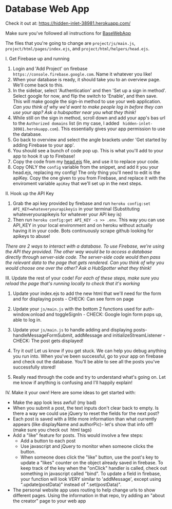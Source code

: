 # Database Web App

Check it out at: https://hidden-inlet-38981.herokuapp.com/

Make sure you've followed all instructions for [BaseWebApp](https://github.com/zsobin/BaseWebApp)

The files that you're going to change are `project/js/main.js`, `project/html/pages/index.ejs`, and `project/html/helpers/head.ejs`.

I. Get Firebase up and running
  1) Login and 'Add Project' on firebase `https://console.firebase.google.com`. Name it whatever you like!
  2) When your database is ready, it should take you to an overview page. We'll come back to this.
  3) In the sidebar, select 'Authentication' and then 'Set up a sign in method'. Select google for now, and flip the switch to 'Enable', and then save. This will make google the sign-in method to use your web application. _Can you think of why we'd want to make people log in before they can use your app? Ask a hubspotter near you what they think!_
  3) While still on the sign in method, scroll down and add your app's bas url to the `Authorized domains` list (in my case, I added ` hidden-inlet-38981.herokuapp.com`). This essentially gives your app permission to use the database. 
  4) Go back to overview and select the angle brackets under 'Get started by adding Firebase to your app'.
  5) You should see a bunch of code pop up. This is what you'll add to your app to hook it up to Firebase!
  6) Copy the code from my [head.ejs](https://github.com/zsobin/DatabaseWebApp/blob/master/project/html/helpers/head.ejs) file, and use it to replace your code. 
  7) Copy ONLY the `config` variable from the snippet, and add it you your head.ejs, replacing my config! The only thing you'll need to edit is the apiKey. Copy the one given to you from Firebase, and replace it with the enviroment variable `apiKey` that we'll set up in the next steps.

II. Hook up the API Key
  1) Grab the api key provided by firebase and run `heroku config:set API_KEY=whateveryourapikeyis` in your terminal (Substituting whateveryourapikeyis for whatever your API key is)
  2) Then run `heroku config:get API_KEY -s >> .env`. This way you can use API_KEY in your local environment and on heroku without actually having it in your code. Bots continuously scrape github looking for apikeys to abuse!

_There are 2 ways to interact with a database. To use Firebase, we're using the API they provided. The other way would be to access a database directly through server-side code. The server-side code would then pass the relevant data to the page that gets rendered. Can you think of why you would choose one over the other? Ask a HubSpotter what they think!_

III. Update the rest of your code!
_For each of these steps, make sure you reload the page that's running locally to check that it's working_

  1) Update your index.ejs to add the new html that we'll need for the form and for displaying posts - CHECK: Can see form on page
  2) Update your `js/main.js` with the bottom 2 functions used for auth- window.onload and toggleSignIn - CHECK: Google login form pops up, able to log in.
  3) Update your `js/main.js` to handle adding and displaying posts- handleMessageFormSubmit, addMessage and initializeStreamListener - CHECK: The post gets displayed!
  
  4) Try it out! Let us know if you get stuck. We can help you debug anything you run into. When you've been successful, go to your app on firebase and check out the database. You'll be able to see all the posts you've successfully stored!
  5) Really read through the code and try to understand what's going on. Let me know if anything is confusing and I'll happily explain!

IV. Make it your own! Here are some ideas to get started with:
- Make the app look less awful! (my bad)
- When you submit a post, the text inputs don't clear back to empty. Is there a way we could use jQuery to reset the fields for the next post?
- Each post is saved with a little more information than what currently appears (like displayName and authorPic)- let's show that info off! (make sure you check out <img> html tags)
- Add a "like" feature for posts. This would involve a few steps:
  - Add a button to each post
  - Use javascript and jQuery to monitor when someone clicks the button.
  - When someone does click the "like" button, use the post's key to update a "likes" counter on the object already saved in firebase. To keep track of the key when the "onClick" handler is called, check out something in javascript called "bind". To update a field in firebase, your function will look VERY similar to 'addMessage', except using ".update(postData)" instead of ".set(postData)".
- The personal website app uses routing to help change urls to show different pages. Using the information in that repo, try adding an "about the creator" page to your web app
